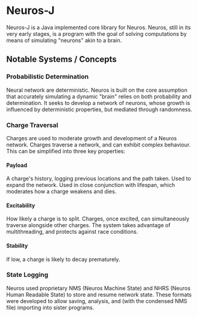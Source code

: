 # Neuros-J
Neuros-J is a Java implemented core library for Neuros. Neuros, still in its very early stages, is a program with the goal of solving computations by means of simulating "neurons" akin to a brain.


## Notable Systems / Concepts

### Probabilistic Determination

Neural network are deterministic. Neuros is built on the core assumption that accurately simulating a dynamic "brain" relies on both
probability and determination. It seeks to develop a network of neurons, whose growth is influenced by deterministic properties, but mediated through randomness.


### Charge Traversal
Charges are used to moderate growth and development of a Neuros network. Charges traverse a network, and can exhibit complex behaviour. This can be simplified into three key properties:

#### Payload

A charge's history, logging previous locations and the path taken. Used to expand the network. Used in close conjunction with lifespan, which moderates how a charge weakens and dies.

#### Excitability

How likely a charge is to split. Charges, once excited, can simultaneously traverse alongside other charges. The system takes advantage of multithreading, and protects against race conditions.

#### Stability

If low, a charge is likely to decay prematurely.

### State Logging

Neuros used proprietary NMS (Neuros Machine State) and NHRS (Neuros Human Readable State) to store and resume network state.
These formats were developed to allow saving, analysis, and (with the condensed NMS file) importing into sister programs.

